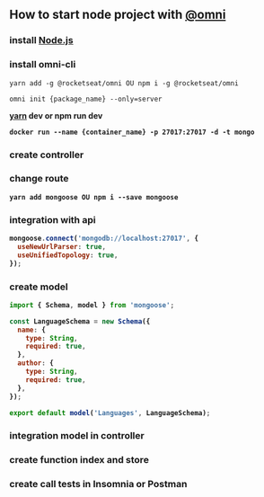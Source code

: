 ## How to start node project with <a href="https://www.npmjs.com/package/@rocketseat/omni">@omni</a>

### install <a href="https://nodejs.org/en/">Node.js</a>
### install omni-cli
```
yarn add -g @rocketseat/omni OU npm i -g @rocketseat/omni
```
```
omni init {package_name} --only=server
```
<strong><a href="https://yarnpkg.com/lang/en/">yarn</a><strong> dev or npm run dev
```
docker run --name {container_name} -p 27017:27017 -d -t mongo
```
### create controller
### change route
```
yarn add mongoose OU npm i --save mongoose
```
### integration with api
```javascript
mongoose.connect('mongodb://localhost:27017', {
  useNewUrlParser: true,
  useUnifiedTopology: true,
});
```
### create model
```javascript
import { Schema, model } from 'mongoose';

const LanguageSchema = new Schema({
  name: {
    type: String,
    required: true,
  },
  author: {
    type: String,
    required: true,
  },
});

export default model('Languages', LanguageSchema);
```
### integration model in controller 
### create function index and store
### create call tests in Insomnia or Postman

